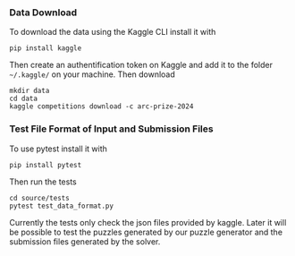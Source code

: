 ### Data Download

To download the data using the Kaggle CLI install it with

```
pip install kaggle
```
Then create an authentification token on Kaggle and add it to the folder `~/.kaggle/` on your machine. Then download 

```
mkdir data
cd data
kaggle competitions download -c arc-prize-2024
```

### Test File Format of Input and Submission Files

To use pytest install it with

```
pip install pytest
```

Then run the tests 

```
cd source/tests
pytest test_data_format.py
```

Currently the tests only check the json files provided by kaggle. Later it will be possible to test the puzzles generated by our puzzle generator and the submission files generated by the solver.

